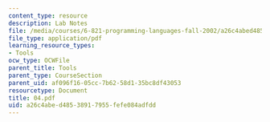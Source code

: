 ```yaml
---
content_type: resource
description: Lab Notes
file: /media/courses/6-821-programming-languages-fall-2002/a26c4abed48538917955fefe084adfdd_04.pdf
file_type: application/pdf
learning_resource_types:
- Tools
ocw_type: OCWFile
parent_title: Tools
parent_type: CourseSection
parent_uid: af096f16-05cc-7b62-58d1-35bc8df43053
resourcetype: Document
title: 04.pdf
uid: a26c4abe-d485-3891-7955-fefe084adfdd
---
```


